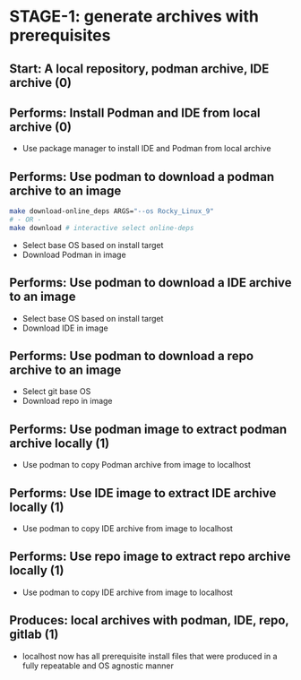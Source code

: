 
# STAGE-1: generate archives with prerequisites

## Start: A local repository, podman archive, IDE archive (0)

## Performs: Install Podman and IDE from local archive (0)

* Use package manager to install IDE and Podman from local archive

## Performs: Use podman to download a podman archive to an image

```bash
make download-online_deps ARGS="--os Rocky_Linux_9"
# - OR -
make download # interactive select online-deps
```

* Select base OS based on install target
* Download Podman in image

## Performs: Use podman to download a IDE archive to an image

* Select base OS based on install target
* Download IDE in image

## Performs: Use podman to download a repo archive to an image

* Select git base OS
* Download repo in image

## Performs: Use podman image to extract podman archive locally (1)

* Use podman to copy Podman archive from image to localhost

## Performs: Use IDE image to extract IDE archive locally (1)

* Use podman to copy IDE archive from image to localhost

## Performs: Use repo image to extract repo archive locally (1)

* Use podman to copy IDE archive from image to localhost

## Produces: local archives with podman, IDE, repo, gitlab (1)

* localhost now has all prerequisite install files that were produced in a
  fully repeatable and OS agnostic manner
